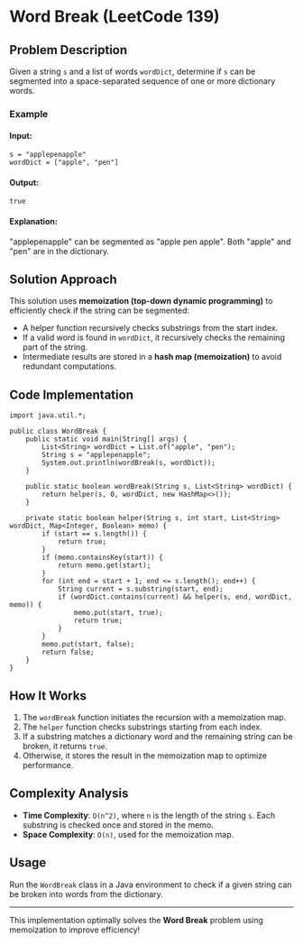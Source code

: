 # Word Break (LeetCode 139)

## Problem Description
Given a string `s` and a list of words `wordDict`, determine if `s` can be segmented into a space-separated sequence of one or more dictionary words.

### Example
#### Input:
```java[]
s = "applepenapple"
wordDict = ["apple", "pen"]
```
#### Output:
```java[]
true
```
#### Explanation:
"applepenapple" can be segmented as "apple pen apple". Both "apple" and "pen" are in the dictionary.

## Solution Approach
This solution uses **memoization (top-down dynamic programming)** to efficiently check if the string can be segmented:
- A helper function recursively checks substrings from the start index.
- If a valid word is found in `wordDict`, it recursively checks the remaining part of the string.
- Intermediate results are stored in a **hash map (memoization)** to avoid redundant computations.

## Code Implementation
```java[]
import java.util.*;

public class WordBreak {
    public static void main(String[] args) {
        List<String> wordDict = List.of("apple", "pen");
        String s = "applepenapple";
        System.out.println(wordBreak(s, wordDict));
    }

    public static boolean wordBreak(String s, List<String> wordDict) {
        return helper(s, 0, wordDict, new HashMap<>());
    }

    private static boolean helper(String s, int start, List<String> wordDict, Map<Integer, Boolean> memo) {
        if (start == s.length()) {
            return true;
        }
        if (memo.containsKey(start)) {
            return memo.get(start);
        }
        for (int end = start + 1; end <= s.length(); end++) {
            String current = s.substring(start, end);
            if (wordDict.contains(current) && helper(s, end, wordDict, memo)) {
                memo.put(start, true);
                return true;
            }
        }
        memo.put(start, false);
        return false;
    }
}
```

## How It Works
1. The `wordBreak` function initiates the recursion with a memoization map.
2. The `helper` function checks substrings starting from each index.
3. If a substring matches a dictionary word and the remaining string can be broken, it returns `true`.
4. Otherwise, it stores the result in the memoization map to optimize performance.

## Complexity Analysis
- **Time Complexity**: `O(n^2)`, where `n` is the length of the string `s`. Each substring is checked once and stored in the memo.
- **Space Complexity**: `O(n)`, used for the memoization map.

## Usage
Run the `WordBreak` class in a Java environment to check if a given string can be broken into words from the dictionary.

---
This implementation optimally solves the **Word Break** problem using memoization to improve efficiency!
